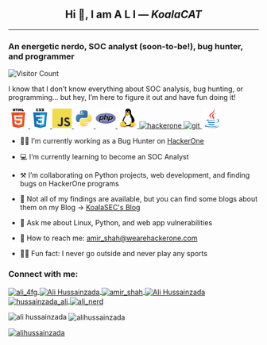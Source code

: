 
<h2 align="center"><b>Hi</b> 👋, I am <b>A L I</b> — <i>KoalaCAT</i></h2>

---
<h3>An energetic nerdo, SOC analyst (soon-to-be!), bug hunter, and programmer</h3>

![Visitor Count](https://visitor-badge.laobi.icu/badge?page_id=yourusername.yourrepo)


I know that I don’t know everything about SOC analysis, bug hunting, or programming... but hey, I’m here to figure it out and have fun doing it!

<p align="left"> 
  <!-- HTML -->
  <a href="https://www.w3.org/html/" target="_blank" rel="noreferrer"> 
    <img src="https://raw.githubusercontent.com/devicons/devicon/master/icons/html5/html5-original-wordmark.svg" alt="html5" width="40" height="40"/> 
  </a> 
  <!-- CSS -->
  <a href="https://www.w3.org/Style/CSS/" target="_blank" rel="noreferrer"> 
    <img src="https://raw.githubusercontent.com/devicons/devicon/master/icons/css3/css3-original-wordmark.svg" alt="css3" width="40" height="40"/> 
  </a> 
  <!-- JavaScript -->
  <a href="https://developer.mozilla.org/en-US/docs/Web/JavaScript" target="_blank" rel="noreferrer"> 
    <img src="https://raw.githubusercontent.com/devicons/devicon/master/icons/javascript/javascript-original.svg" alt="javascript" width="40" height="40"/> 
  </a> 
  <!-- Python -->
  <a href="https://www.python.org" target="_blank" rel="noreferrer"> 
    <img src="https://raw.githubusercontent.com/devicons/devicon/master/icons/python/python-original.svg" alt="python" width="40" height="40"/> 
  </a> 
  <!-- PHP -->
  <a href="https://www.php.net/" target="_blank" rel="noreferrer"> 
    <img src="https://raw.githubusercontent.com/devicons/devicon/master/icons/php/php-original.svg" alt="php" width="40" height="40"/> 
  </a> 
  <!-- Linux -->
  <a href="https://www.linux.org/" target="_blank" rel="noreferrer"> 
    <img src="https://raw.githubusercontent.com/devicons/devicon/master/icons/linux/linux-original.svg" alt="linux" width="40" height="40"/> 
  </a> 
  <!-- HackerOne -->
  <a href="https://www.hackerone.com/" target="_blank" rel="noreferrer"> 
    <img src="https://www.vectorlogo.zone/logos/hackerone/hackerone-icon.svg" alt="hackerone" width="40" height="40"/> 
  </a> 
  <!-- Git -->
  <a href="https://git-scm.com/" target="_blank" rel="noreferrer"> 
    <img src="https://www.vectorlogo.zone/logos/git-scm/git-scm-icon.svg" alt="git" width="40" height="40"/> 
  </a> 
  </a> 
  <!-- Java -->
  <a href="https://www.java.com" target="_blank" rel="noreferrer"> 
    <img src="https://raw.githubusercontent.com/devicons/devicon/master/icons/java/java-original.svg" alt="java" width="40" height="40"/> 
  </a> 



- 🕵️‍♂️ I’m currently working as a Bug Hunter on [HackerOne](https://hackerone.com/amir_shah)
  
- 💻 I’m currently learning to become an SOC Analyst
  
- ⚒️ I’m collaborating on Python projects, web development, and finding bugs on HackerOne programs
  
- 👾 Not all of my findings are available, but you can find some blogs about them on my Blog -> [KoalaSEC's Blog](https://blog.koalasec.co)  
  
- 💬 Ask me about Linux, Python, and web app vulnerabilities
  
- 📧 How to reach me: amir_shah@wearehackerone.com
  
- 🦸‍♂️ Fun fact: I never go outside and never play any sports

<h3 align="left">Connect with me:</h3>
<p align="left">
  <a href="https://twitter.com/ali_4fg" target="blank">
    <img align="center" src="https://raw.githubusercontent.com/rahuldkjain/github-profile-readme-generator/master/src/images/icons/Social/twitter.svg" alt="ali_4fg" height="30" width="40" />
  </a>
  <a href="https://www.linkedin.com/in/ali-hussainzada/" target="blank">
    <img align="center" src="https://raw.githubusercontent.com/rahuldkjain/github-profile-readme-generator/master/src/images/icons/Social/linked-in-alt.svg" alt="Ali Hussainzada" height="30" width="40" />
  </a>
  <a href="https://hackerone.com/amir_shah" target="blank">
    <img align="center" src="https://www.vectorlogo.zone/logos/hackerone/hackerone-icon.svg" alt="amir_shah" height="30" width="40" />
  </a>
  <a href="https://leetcode.com/alihussainzada" target="blank">
    <img align="center" src="https://leetcode.com/static/images/LeetCode_logo_rvs.png" alt="Ali Hussainzada" height="30" width="40" />
  </a>
  <a href="https://instagram.com/hussainzada_ali" target="blank">
    <img align="center" src="https://raw.githubusercontent.com/rahuldkjain/github-profile-readme-generator/master/src/images/icons/Social/instagram.svg" alt="hussainzada_ali" height="30" width="40" />
  </a>
  <a href="https://t.me/ali_nerd" target="blank">
    <img align="center" src="https://cdn-icons-png.flaticon.com/128/2111/2111708.png" alt="ali_nerd" height="30" width="40" />
  </a>
</p>

<p><img align="left" src="https://github-readme-stats.vercel.app/api/top-langs?username=alihussainzada&show_icons=true&locale=en&layout=compact" alt="ali hussainzada" /></p>

<p>&nbsp;<img align="center" src="https://github-readme-stats.vercel.app/api?username=alihussainzada&show_icons=true&locale=en" alt="alihussainzada" /></p>

<p align="left"> <a href="https://github.com/ryo-ma/github-profile-trophy"><img src="https://github-profile-trophy.vercel.app/?username=alihussainzada" alt="alihussainzada" /></a> </p>

<p align="center">

<!---
alihussainzada/alihussainzada is a ✨ special ✨ repository because its `README.md` (this file) appears on your GitHub profile.
You can click the Preview link to take a look at your changes.
--->
